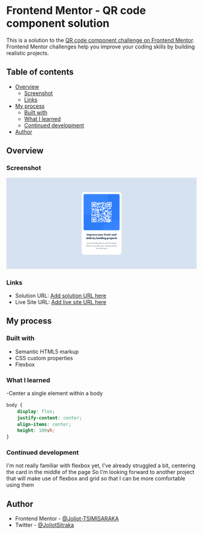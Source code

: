 # Frontend Mentor - QR code component solution

This is a solution to the [QR code component challenge on Frontend Mentor](https://www.frontendmentor.io/challenges/qr-code-component-iux_sIO_H). Frontend Mentor challenges help you improve your coding skills by building realistic projects. 

## Table of contents

- [Overview](#overview)
  - [Screenshot](#screenshot)
  - [Links](#links)
- [My process](#my-process)
  - [Built with](#built-with)
  - [What I learned](#what-i-learned)
  - [Continued development](#continued-development)
- [Author](#author)
## Overview

### Screenshot

![](images/screenshot.png)

### Links

- Solution URL: [Add solution URL here](https://www.frontendmentor.io/solutions/centered-qr-component-using-css-flexbox-PgadIIwYax)
- Live Site URL: [Add live site URL here](https://qr-code-component-front-end-mentor-six.vercel.app/)

## My process

### Built with

- Semantic HTML5 markup
- CSS custom properties
- Flexbox

### What I learned

-Center a single element within a body  


```css
body {
    display: flex;
    justify-content: center;
    align-items: center;
    height: 100vh;
}
```

### Continued development

I'm not really familiar with flexbox yet, I've already struggled a bit, centering the card in the middle of the page
So I'm looking forward to another project that will make use of flexbox and grid so that I can be more comfortable using them

## Author

- Frontend Mentor - [@Joliot-TSIMISARAKA](https://www.frontendmentor.io/profile/Joliot-TSIMISARAKA)
- Twitter - [@JoliotSitraka](https://x.com/JoliotSitraka)

